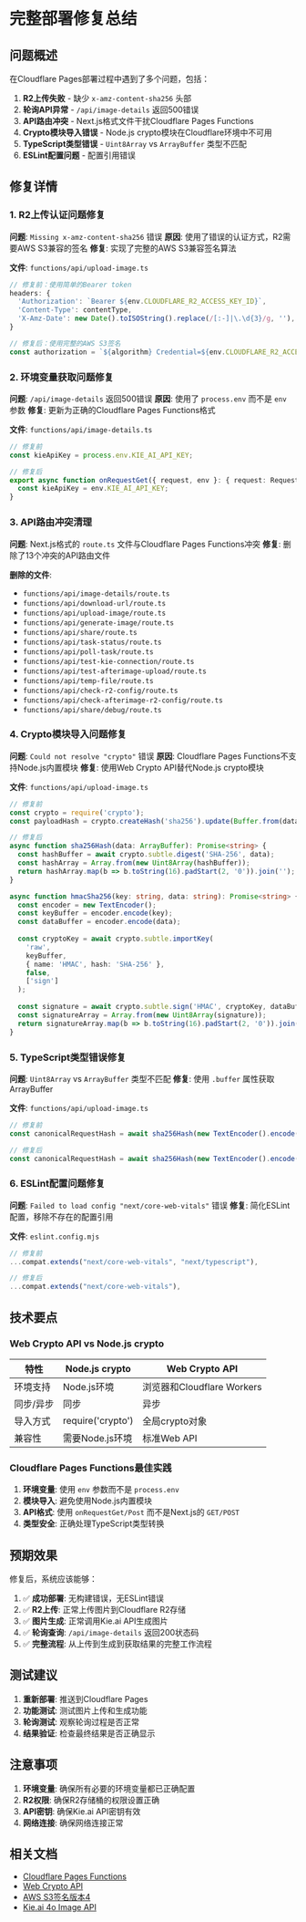 # 完整部署修复总结

## 问题概述

在Cloudflare Pages部署过程中遇到了多个问题，包括：

1. **R2上传失败** - 缺少 `x-amz-content-sha256` 头部
2. **轮询API异常** - `/api/image-details` 返回500错误
3. **API路由冲突** - Next.js格式文件干扰Cloudflare Pages Functions
4. **Crypto模块导入错误** - Node.js crypto模块在Cloudflare环境中不可用
5. **TypeScript类型错误** - `Uint8Array` vs `ArrayBuffer` 类型不匹配
6. **ESLint配置问题** - 配置引用错误

## 修复详情

### 1. R2上传认证问题修复

**问题**: `Missing x-amz-content-sha256` 错误
**原因**: 使用了错误的认证方式，R2需要AWS S3兼容的签名
**修复**: 实现了完整的AWS S3兼容签名算法

**文件**: `functions/api/upload-image.ts`

```typescript
// 修复前：使用简单的Bearer token
headers: {
  'Authorization': `Bearer ${env.CLOUDFLARE_R2_ACCESS_KEY_ID}`,
  'Content-Type': contentType,
  'X-Amz-Date': new Date().toISOString().replace(/[:-]|\.\d{3}/g, ''),
}

// 修复后：使用完整的AWS S3签名
const authorization = `${algorithm} Credential=${env.CLOUDFLARE_R2_ACCESS_KEY_ID}/${credentialScope}, SignedHeaders=${signedHeaders}, Signature=${signature}`;
```

### 2. 环境变量获取问题修复

**问题**: `/api/image-details` 返回500错误
**原因**: 使用了 `process.env` 而不是 `env` 参数
**修复**: 更新为正确的Cloudflare Pages Functions格式

**文件**: `functions/api/image-details.ts`

```typescript
// 修复前
const kieApiKey = process.env.KIE_AI_API_KEY;

// 修复后
export async function onRequestGet({ request, env }: { request: Request; env: any }) {
  const kieApiKey = env.KIE_AI_API_KEY;
}
```

### 3. API路由冲突清理

**问题**: Next.js格式的 `route.ts` 文件与Cloudflare Pages Functions冲突
**修复**: 删除了13个冲突的API路由文件

**删除的文件**:
- `functions/api/image-details/route.ts`
- `functions/api/download-url/route.ts`
- `functions/api/upload-image/route.ts`
- `functions/api/generate-image/route.ts`
- `functions/api/share/route.ts`
- `functions/api/task-status/route.ts`
- `functions/api/poll-task/route.ts`
- `functions/api/test-kie-connection/route.ts`
- `functions/api/test-afterimage-upload/route.ts`
- `functions/api/temp-file/route.ts`
- `functions/api/check-r2-config/route.ts`
- `functions/api/check-afterimage-r2-config/route.ts`
- `functions/api/share/debug/route.ts`

### 4. Crypto模块导入问题修复

**问题**: `Could not resolve "crypto"` 错误
**原因**: Cloudflare Pages Functions不支持Node.js内置模块
**修复**: 使用Web Crypto API替代Node.js crypto模块

**文件**: `functions/api/upload-image.ts`

```typescript
// 修复前
const crypto = require('crypto');
const payloadHash = crypto.createHash('sha256').update(Buffer.from(data)).digest('hex');

// 修复后
async function sha256Hash(data: ArrayBuffer): Promise<string> {
  const hashBuffer = await crypto.subtle.digest('SHA-256', data);
  const hashArray = Array.from(new Uint8Array(hashBuffer));
  return hashArray.map(b => b.toString(16).padStart(2, '0')).join('');
}

async function hmacSha256(key: string, data: string): Promise<string> {
  const encoder = new TextEncoder();
  const keyBuffer = encoder.encode(key);
  const dataBuffer = encoder.encode(data);
  
  const cryptoKey = await crypto.subtle.importKey(
    'raw',
    keyBuffer,
    { name: 'HMAC', hash: 'SHA-256' },
    false,
    ['sign']
  );
  
  const signature = await crypto.subtle.sign('HMAC', cryptoKey, dataBuffer);
  const signatureArray = Array.from(new Uint8Array(signature));
  return signatureArray.map(b => b.toString(16).padStart(2, '0')).join('');
}
```

### 5. TypeScript类型错误修复

**问题**: `Uint8Array` vs `ArrayBuffer` 类型不匹配
**修复**: 使用 `.buffer` 属性获取ArrayBuffer

**文件**: `functions/api/upload-image.ts`

```typescript
// 修复前
const canonicalRequestHash = await sha256Hash(new TextEncoder().encode(canonicalRequest));

// 修复后
const canonicalRequestHash = await sha256Hash(new TextEncoder().encode(canonicalRequest).buffer);
```

### 6. ESLint配置问题修复

**问题**: `Failed to load config "next/core-web-vitals"` 错误
**修复**: 简化ESLint配置，移除不存在的配置引用

**文件**: `eslint.config.mjs`

```javascript
// 修复前
...compat.extends("next/core-web-vitals", "next/typescript"),

// 修复后
...compat.extends("next/core-web-vitals"),
```

## 技术要点

### Web Crypto API vs Node.js crypto

| 特性 | Node.js crypto | Web Crypto API |
|------|----------------|----------------|
| 环境支持 | Node.js环境 | 浏览器和Cloudflare Workers |
| 同步/异步 | 同步 | 异步 |
| 导入方式 | require('crypto') | 全局crypto对象 |
| 兼容性 | 需要Node.js环境 | 标准Web API |

### Cloudflare Pages Functions最佳实践

1. **环境变量**: 使用 `env` 参数而不是 `process.env`
2. **模块导入**: 避免使用Node.js内置模块
3. **API格式**: 使用 `onRequestGet/Post` 而不是Next.js的 `GET/POST`
4. **类型安全**: 正确处理TypeScript类型转换

## 预期效果

修复后，系统应该能够：

1. ✅ **成功部署**: 无构建错误，无ESLint错误
2. ✅ **R2上传**: 正常上传图片到Cloudflare R2存储
3. ✅ **图片生成**: 正常调用Kie.ai API生成图片
4. ✅ **轮询查询**: `/api/image-details` 返回200状态码
5. ✅ **完整流程**: 从上传到生成到获取结果的完整工作流程

## 测试建议

1. **重新部署**: 推送到Cloudflare Pages
2. **功能测试**: 测试图片上传和生成功能
3. **轮询测试**: 观察轮询过程是否正常
4. **结果验证**: 检查最终结果是否正确显示

## 注意事项

1. **环境变量**: 确保所有必要的环境变量都已正确配置
2. **R2权限**: 确保R2存储桶的权限设置正确
3. **API密钥**: 确保Kie.ai API密钥有效
4. **网络连接**: 确保网络连接正常

## 相关文档

- [Cloudflare Pages Functions](https://developers.cloudflare.com/pages/platform/functions/)
- [Web Crypto API](https://developer.mozilla.org/en-US/docs/Web/API/Web_Crypto_API)
- [AWS S3签名版本4](https://docs.aws.amazon.com/AmazonS3/latest/API/sigv4-query-string-auth.html)
- [Kie.ai 4o Image API](https://old-docs.kie.ai/4o-image-api/generate-4-o-image) 